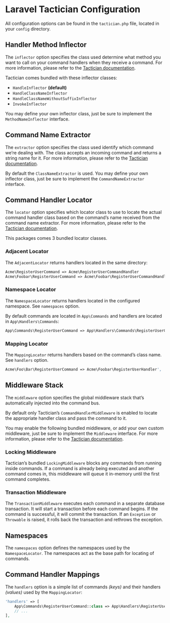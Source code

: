 # Laravel Tactician Configuration

All configuration options can be found in the `tactician.php` file, located in your `config` directory.

## Handler Method Inflector

The `inflector` option specifies the class used determine what method you want to call on your command handlers when they receive a command. For more information, please refer to the [Tactician documentation](http://tactician.thephpleague.com/tweaking-tactician/#handler-method).

Tactician comes bundled with these inflector classes:

- `HandleInflector` __(default)__
- `HandleClassNameInflector`
- `HandleClassNameWithoutSuffixInflector`
- `InvokeInflector`

You may define your own inflector class, just be sure to implement the `MethodNameInflector` interface.


## Command Name Extractor

The `extractor` option specifies the class used identify which command we’re dealing with. The class accepts an incoming command and returns a string name for it. For more information, please refer to the [Tactician documentation](http://tactician.thephpleague.com/tweaking-tactician/#command-naming).

By default the `ClassNameExtractor` is used. You may define your own inflector class, just be sure to implement the `CommandNameExtractor` interface.


## Command Handler Locator

The `locator` option specifies which locator class to use to locate the actual command handler class based on the command’s name received from the command name extractor. For more information, please refer to the [Tactician documentation](http://tactician.thephpleague.com/tweaking-tactician/#loading-your-handlers).

This packages comes 3 bundled locator classes.

### Adjacent Locator

The `AdjacentLocator` returns handlers located in the same directory:

```php
Acme\RegisterUserCommand => Acme\RegisterUserCommandHandler
Acme\Foobar\RegisterUserCommand => Acme\Foobar\RegisterUserCommandHandler
```

### Namespace Locator

The `NamespaceLocator` returns handlers located in the configured namespace. See `namespaces` option.

By default commands are located in `App\Commands` and handlers are located in `App\Handlers\Commands`:

```php
App\Commands\RegisterUserCommand => App\Handlers\Commands\RegisterUserCommandHandler
```

### Mapping Locator

The `MappingLocator` returns handlers based on the command’s class name. See `handlers` option.

```php
Acme\Foo\Bar\RegisterUserCommand => Acme\Foobar\RegisterUserHandler',
```


## Middleware Stack

The `middleware` option specifies the global middleware stack that’s automatically injected into the command bus.

By default only Tactician’s `CommandHandlerMiddleware` is enabled to locate the appropriate handler class and pass the command to it.

You may enable the following bundled middleware, or add your own custom middleware, just be sure to implement the `Middleware` interface. For more information, please refer to the [Tactician documentation](http://tactician.thephpleague.com/middleware/).

### Locking Middleware

Tactician’s bundled `LockingMiddleware` blocks any commands from running inside commands. If a command is already being executed and another command comes in, this middleware will queue it in-memory until the first command completes.

### Transaction Middleware

The `TransactionMiddleware` executes each command in a separate database transaction. It will start a transaction before each command begins. If the command is successful, it will commit the transaction. If an `Exception` or `Throwable` is raised, it rolls back the transaction and rethrows the exception.


## Namespaces

The `namespaces` option defines the namespaces used by the `NamespaceLocator`. The namespaces act as the base path for locating of commands.


## Command Handler Mappings

The `handlers` option is a simple list of commands _(keys)_ and their handlers _(values)_ used by the `MappingLocator`:

```php
'handlers' => [
    App\Commands\RegisterUserCommand::class => App\Handlers\RegisterUserHandler::class,
    // ...
],
```
